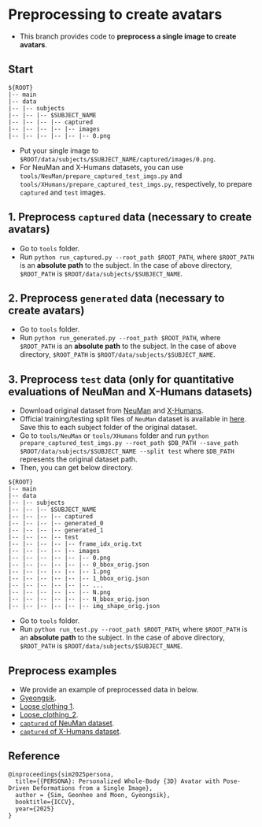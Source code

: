 # Preprocessing to create avatars

* This branch provides code to **preprocess a single image to create avatars**.

## Start
```
${ROOT}
|-- main
|-- data
|-- |-- subjects
|-- |-- |-- $SUBJECT_NAME
|-- |-- |-- |-- captured
|-- |-- |-- |-- |-- images
|-- |-- |-- |-- |-- |-- 0.png
```
* Put your single image to `$ROOT/data/subjects/$SUBJECT_NAME/captured/images/0.png`.
* For NeuMan and X-Humans datasets, you can use `tools/NeuMan/prepare_captured_test_imgs.py` and `tools/XHumans/prepare_captured_test_imgs.py`, respectively, to prepare `captured` and `test` images.

## 1. Preprocess `captured` data (necessary to create avatars)
* Go to `tools` folder.
* Run `python run_captured.py --root_path $ROOT_PATH`, where `$ROOT_PATH` is an **absolute path** to the subject. In the case of above directory, `$ROOT_PATH` is `$ROOT/data/subjects/$SUBJECT_NAME`.

## 2. Preprocess `generated` data (necessary to create avatars)
* Go to `tools` folder.
* Run `python run_generated.py --root_path $ROOT_PATH`, where `$ROOT_PATH` is an **absolute path** to the subject. In the case of above directory, `$ROOT_PATH` is `$ROOT/data/subjects/$SUBJECT_NAME`.

## 3. Preprocess `test` data (only for quantitative evaluations of NeuMan and X-Humans datasets)
* Download original dataset from [NeuMan](https://github.com/apple/ml-neuman?tab=readme-ov-file) and [X-Humans](https://skype-line.github.io/projects/X-Avatar/).
* Official training/testing split files of `NeuMan` dataset is available in [here](https://drive.google.com/drive/folders/1QJztYKjI9tC90U6mELwt-RF1V09LBqjW?usp=sharing). Save this to each subject folder of the original dataset.
* Go to `tools/NeuMan` or `tools/XHumans` folder and run `python prepare_captured_test_imgs.py --root_path $DB_PATH --save_path $ROOT/data/subjects/$SUBJECT_NAME --split test` where `$DB_PATH` represents the original dataset path.
* Then, you can get below directory.
```
${ROOT}
|-- main
|-- data
|-- |-- subjects
|-- |-- |-- $SUBJECT_NAME
|-- |-- |-- |-- captured
|-- |-- |-- |-- generated_0
|-- |-- |-- |-- generated_1
|-- |-- |-- |-- test
|-- |-- |-- |-- |-- frame_idx_orig.txt
|-- |-- |-- |-- |-- images
|-- |-- |-- |-- |-- |-- 0.png
|-- |-- |-- |-- |-- |-- 0_bbox_orig.json
|-- |-- |-- |-- |-- |-- 1.png
|-- |-- |-- |-- |-- |-- 1_bbox_orig.json
|-- |-- |-- |-- |-- |-- ...
|-- |-- |-- |-- |-- |-- N.png
|-- |-- |-- |-- |-- |-- N_bbox_orig.json
|-- |-- |-- |-- |-- |-- img_shape_orig.json
```
* Go to `tools` folder.
* Run `python run_test.py --root_path $ROOT_PATH`, where `$ROOT_PATH` is an **absolute path** to the subject. In the case of above directory, `$ROOT_PATH` is `$ROOT/data/subjects/$SUBJECT_NAME`.

## Preprocess examples
* We provide an example of preprocessed data in below.
* [Gyeongsik](https://drive.google.com/file/d/1Pbt6BL-trSFGEBGL6xGCa3q47TSlky5T/view?usp=sharing).
* [Loose clothing 1](https://drive.google.com/file/d/1gRES16bj4-qi6aBZvq_PX4A4oGxeYjxe/view?usp=sharing).
* [Loose_clothing_2](https://drive.google.com/file/d/1edZh7LvoLAHjtlWagJCE-cxb77irh78d/view?usp=sharing).
* [`captured` of NeuMan dataset](https://drive.google.com/drive/folders/1iOFJ5L811mXm5Am8_9qGdPJVHC7fbMw0?usp=sharing).
* [`captured` of X-Humans dataset](https://drive.google.com/drive/folders/1zFI8Ibp4-MgWccRtDPP4xBjXmL9iVv_X?usp=sharing).

## Reference
```
@inproceedings{sim2025persona,
  title={{PERSONA}: Personalized Whole-Body {3D} Avatar with Pose-Driven Deformations from a Single Image},
  author = {Sim, Geonhee and Moon, Gyeongsik},  
  booktitle={ICCV},
  year={2025}
}
```

